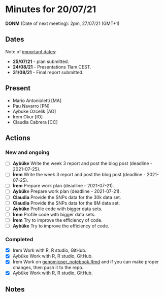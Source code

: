 # Minutes for 20/07/21

**DONM** (Date of next meeting): 2pm, 27/07/21 (GMT+1) 

## Dates

Note of [important dates](https://summerofhpc.prace-ri.eu/timeline-2021/):

* **25/07/21** - plan submitted.
* **24/08/21** - Presentations 11am CEST.
* **31/08/21** - Final report submitted.

## Present

 * Mario Antonioletti [MA]
 * Pau Navarro [PN]
 * Aybuke Ozcelik [AO]
 * Irem Okur [IO]
 * Claudia Cabrera [CC]

## Actions

### New and ongoing

- [ ] **Aybüke** Write the week 3 report and post the blog post (deadline - 2021-07-25).
- [ ] **İrem** Write the week 3 report and post the blog post (deadline - 2021-07-25).
- [ ] **İrem** Prepare work plan (deadline - 2021-07-21).
- [ ] **Aybük**e Prepare work plan (deadline - 2021-07-21).
- [ ] **Claudia** Provide the SNPs data for the 30k data set.
- [ ] **Claudia** Provide the SNPs data for the 8M data set.
- [ ] **Aybüke** Profile code with bigger data sets.
- [ ] **İrem** Profile code with bigger data sets.
- [ ] **İrem** Try to improve the efficiency of code.
- [ ] **Aybüke** Try to improve the efficiency of code.

### Completed

- [x] Irem Work with R, R studio, GitHub. 
- [x] Aybüke Work with R, R studio, GitHub. 
- [x] İrem Work on [genomicper_notebook.Rmd](../Workspaces/genomicper_notebook.Rmd) and if you can make proper changes, then push it to the repo.
- [x] Aybüke Work with R, R studio, GitHub. 

## Notes
